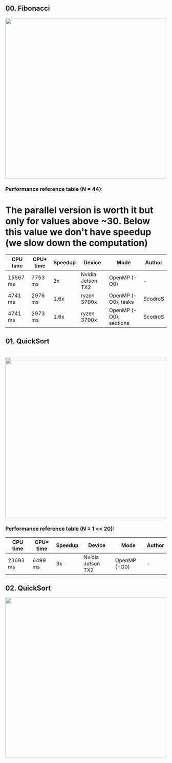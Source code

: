 ## 00. Fibonacci

<img src="https://github.com/PARCO-LAB/Advanced-Computer-Architectures/blob/main/figures/l6_00.jpg" width="500" height=auto> 

### Performance reference table (N = 44):
# The parallel version is worth it but only for values above ~30. Below this value we don't have speedup (we slow down the computation)

CPU time   | CPU* time  | Speedup  | Device             | Mode                   |Author
-----------| ---------- | -------- | ------------------ | ---------------------- |------
15567 ms   | 7753 ms    | 2x       | Nvidia Jetson TX2  | OpenMP (-O0)           | -
4741  ms   | 2976 ms    | 1.6x     | ryzen 3700x        | OpenMP (-O0), tasks    | ScodroS
4741  ms   | 2973 ms    | 1.6x     | ryzen 3700x        | OpenMP (-O0), sections | ScodroS

## 01. QuickSort
# 

<img src="https://github.com/PARCO-LAB/Advanced-Computer-Architectures/blob/main/figures/l6_01.jpg" width="500" height=auto> 

### Performance reference table (N = 1 << 20):

CPU time   | CPU* time | Speedup  | Device             | Mode         |Author
-----------| --------- | -------- | ------------------ | ------------ |------
23693 ms   | 6499 ms   | 3x       | Nvidia Jetson TX2  | OpenMP (-O0) | -

## 02. QuickSort

<img src="https://github.com/PARCO-LAB/Advanced-Computer-Architectures/blob/main/figures/l6_02.jpg" width="500" height=auto> 

